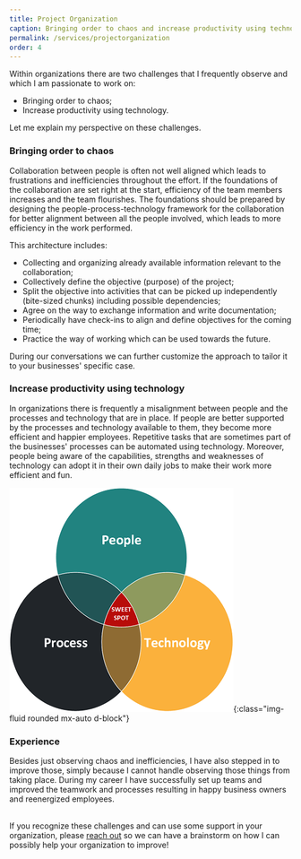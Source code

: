 ```yaml
---
title: Project Organization
caption: Bringing order to chaos and increase productivity using technology 
permalink: /services/projectorganization
order: 4
---
```


Within organizations there are two challenges that I frequently observe and which I am passionate to work on:
- Bringing order to chaos;
- Increase productivity using technology.

Let me explain my perspective on these challenges.

### Bringing order to chaos
Collaboration between people is often not well aligned which leads to frustrations and inefficiencies throughout the effort. If the foundations of the collaboration are set right at the start, efficiency of the team members increases and the team flourishes. The foundations should be prepared by designing the people-process-technology framework for the collaboration for better alignment between all the people involved, which leads to more efficiency in the work performed.

This architecture includes:
- Collecting and organizing already available information relevant to the collaboration;
- Collectively define the objective (purpose) of the project;
- Split the objective into activities that can be picked up independently (bite-sized chunks) including possible dependencies;
- Agree on the way to exchange information and write documentation;
- Periodically have check-ins to align and define objectives for the coming time;
- Practice the way of working which can be used towards the future.

During our conversations we can further customize the approach to tailor it to your businesses' specific case.

### Increase productivity using technology
In organizations there is frequently a misalignment between people and the processes and technology that are in place. If people are better supported by the processes and technology available to them, they become more efficient and happier employees. Repetitive tasks that are sometimes part of the businesses' processes can be automated using technology. Moreover, people being aware of the capabilities, strengths and weaknesses of technology can adopt it in their own daily jobs to make their work more efficient and fun.

![People-Process-Technology](/assets/images/ppt.png "People-Process-Technology"){:class="img-fluid rounded mx-auto d-block"}

### Experience
Besides just observing chaos and inefficiencies, I have also stepped in to improve those, simply because I cannot handle observing those things from taking place. During my career I have successfully set up teams and improved the teamwork and processes resulting in happy business owners and reenergized employees.

<br />If you recognize these challenges and can use some support in your organization, please [reach out](/#contact) so we can have a brainstorm on how I can possibly help your organization to improve!